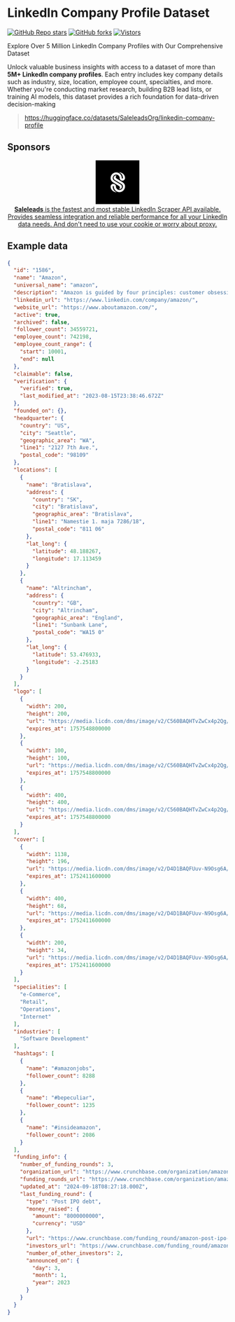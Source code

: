 # LinkedIn Company Profile Dataset

[![GitHub Repo stars](https://img.shields.io/github/stars/saleleadsai/linkedin-company-dataset?style=social)](https://github.com/saleleadsai/linkedin-company-dataset/stargazers/)
[![GitHub forks](https://img.shields.io/github/forks/saleleadsai/linkedin-company-dataset?style=social)](https://github.com/saleleadsai/linkedin-company-dataset/network/)
[![Vistors](https://visitor-badge.laobi.icu/badge?page_id=saleleadsai.linkedin-company-dataset&title=Visitors)](https://github.com/saleleadsai/linkedin-company-dataset)

Explore Over 5 Million LinkedIn Company Profiles with Our Comprehensive Dataset

Unlock valuable business insights with access to a dataset of more than **5M+ LinkedIn company profiles**. Each entry includes key company details such as industry, size, location, employee count, specialties, and more. Whether you're conducting market research, building B2B lead lists, or training AI models, this dataset provides a rich foundation for data-driven decision-making

> https://huggingface.co/datasets/SaleleadsOrg/linkedin-company-profile

## Sponsors
<div align="center">
  <a href="https://saleleads.ai" target="_blank">
    <img src="https://github.com/saleleadsai/linkedin-company-dataset/blob/main/logo.jpeg" width="100" alt="saleleads">
    <div>
      <b>Saleleads</b> is the fastest and most stable LinkedIn Scraper API available. Provides seamless integration and reliable performance for all your LinkedIn data needs. And don't need to use your cookie or worry about proxy.
    </div>
  </a>
</div>

## Example data

```json
{
  "id": "1586",
  "name": "Amazon",
  "universal_name": "amazon",
  "description": "Amazon is guided by four principles: customer obsession rather than competitor focus, passion for invention, commitment to operational excellence, and long-term thinking. We are driven by the excitement of building technologies, inventing products, and providing services that change lives. We embrace new ways of doing things, make decisions quickly, and are not afraid to fail. We have the scope and capabilities of a large company, and the spirit and heart of a small one.\n\nTogether, Amazonians research and develop new technologies from Amazon Web Services to Alexa on behalf of our customers: shoppers, sellers, content creators, and developers around the world.\n\nOur mission is to be Earth's most customer-centric company. Our actions, goals, projects, programs, and inventions begin and end with the customer top of mind.\n\nYou'll also hear us say that at Amazon, it's always \"Day 1.\"​ What do we mean? That our approach remains the same as it was on Amazon's very first day - to make smart, fast decisions, stay nimble, invent, and focus on delighting our customers.",
  "linkedin_url": "https://www.linkedin.com/company/amazon/",
  "website_url": "https://www.aboutamazon.com/",
  "active": true,
  "archived": false,
  "follower_count": 34559721,
  "employee_count": 742198,
  "employee_count_range": {
    "start": 10001,
    "end": null
  },
  "claimable": false,
  "verification": {
    "verified": true,
    "last_modified_at": "2023-08-15T23:38:46.672Z"
  },
  "founded_on": {},
  "headquarter": {
    "country": "US",
    "city": "Seattle",
    "geographic_area": "WA",
    "line1": "2127 7th Ave.",
    "postal_code": "98109"
  },
  "locations": [
    {
      "name": "Bratislava",
      "address": {
        "country": "SK",
        "city": "Bratislava",
        "geographic_area": "Bratislava",
        "line1": "Namestie 1. maja 7286/18",
        "postal_code": "811 06"
      },
      "lat_long": {
        "latitude": 48.188267,
        "longitude": 17.113459
      }
    },
    {
      "name": "Altrincham",
      "address": {
        "country": "GB",
        "city": "Altrincham",
        "geographic_area": "England",
        "line1": "Sunbank Lane",
        "postal_code": "WA15 0"
      },
      "lat_long": {
        "latitude": 53.476933,
        "longitude": -2.25183
      }
    }
  ],
  "logo": [
    {
      "width": 200,
      "height": 200,
      "url": "https://media.licdn.com/dms/image/v2/C560BAQHTvZwCx4p2Qg/company-logo_200_200/company-logo_200_200/0/1630640869849/amazon_logo?e=1757548800&v=beta&t=GmC7ihnTBbjtwoAspgBLhdawO-z2XddYXS3r4DhJdBM",
      "expires_at": 1757548800000
    },
    {
      "width": 100,
      "height": 100,
      "url": "https://media.licdn.com/dms/image/v2/C560BAQHTvZwCx4p2Qg/company-logo_100_100/company-logo_100_100/0/1630640869849/amazon_logo?e=1757548800&v=beta&t=m65kdm-Is5Zzr5MmFUEI6C_-6jjfmnklsxlIBnoBLLU",
      "expires_at": 1757548800000
    },
    {
      "width": 400,
      "height": 400,
      "url": "https://media.licdn.com/dms/image/v2/C560BAQHTvZwCx4p2Qg/company-logo_400_400/company-logo_400_400/0/1630640869849/amazon_logo?e=1757548800&v=beta&t=EVDmPDbXXyShR_NETjhpjtKgca8PbTvXf8nHeKKiang",
      "expires_at": 1757548800000
    }
  ],
  "cover": [
    {
      "width": 1138,
      "height": 196,
      "url": "https://media.licdn.com/dms/image/v2/D4D1BAQFUuv-N9Osg6A/company-background_10000/company-background_10000/0/1681945878685/amazon_cover?e=1752411600&v=beta&t=48IrJnL2v1-5zdoiG6x34Zvf14LDxXMkZ8i2CMmwCKA",
      "expires_at": 1752411600000
    },
    {
      "width": 400,
      "height": 68,
      "url": "https://media.licdn.com/dms/image/v2/D4D1BAQFUuv-N9Osg6A/company-background_400/company-background_400/0/1681945878685/amazon_cover?e=1752411600&v=beta&t=kDjNlxo5eHmMWzuqcT5EQWGmlEGHdxJsnLDp2AkEfD4",
      "expires_at": 1752411600000
    },
    {
      "width": 200,
      "height": 34,
      "url": "https://media.licdn.com/dms/image/v2/D4D1BAQFUuv-N9Osg6A/company-background_200/company-background_200/0/1681945878685/amazon_cover?e=1752411600&v=beta&t=i356JxuKsfe7COLaTixpT0QbGuv55H10JIpNgKck5SU",
      "expires_at": 1752411600000
    }
  ],
  "specialities": [
    "e-Commerce",
    "Retail",
    "Operations",
    "Internet"
  ],
  "industries": [
    "Software Development"
  ],
  "hashtags": [
    {
      "name": "#amazonjobs",
      "follower_count": 8288
    },
    {
      "name": "#bepeculiar",
      "follower_count": 1235
    },
    {
      "name": "#insideamazon",
      "follower_count": 2086
    }
  ],
  "funding_info": {
    "number_of_funding_rounds": 3,
    "organization_url": "https://www.crunchbase.com/organization/amazon?utm_source=linkedin&utm_medium=referral&utm_campaign=linkedin_companies&utm_content=profile_cta",
    "funding_rounds_url": "https://www.crunchbase.com/organization/amazon/funding_rounds/funding_rounds_list?utm_source=linkedin&utm_medium=referral&utm_campaign=linkedin_companies&utm_content=all_fundings",
    "updated_at": "2024-09-18T08:27:18.000Z",
    "last_funding_round": {
      "type": "Post IPO debt",
      "money_raised": {
        "amount": "8000000000",
        "currency": "USD"
      },
      "url": "https://www.crunchbase.com/funding_round/amazon-post-ipo-debt--ef26864e?utm_source=linkedin&utm_medium=referral&utm_campaign=linkedin_companies&utm_content=last_funding",
      "investors_url": "https://www.crunchbase.com/funding_round/amazon-post-ipo-debt--ef26864e?utm_source=linkedin&utm_medium=referral&utm_campaign=linkedin_companies&utm_content=all_investors",
      "number_of_other_investors": 2,
      "announced_on": {
        "day": 3,
        "month": 1,
        "year": 2023
      }
    }
  }
}
```
